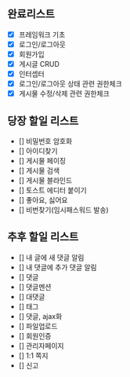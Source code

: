 ## 완료리스트
- [x] 프레임워크 기초
- [x] 로그인/로그아웃
- [x] 회원가입
- [x] 게시글 CRUD
- [x] 인터셉터
- [x] 로그인/로그아웃 상태 관련 권한체크
- [x] 게시물 수정/삭제 관련 권한체크

## 당장 할일 리스트
- [] 비밀번호 암호화
- [] 아이디찾기
- [] 게시물 페이징
- [] 게시물 검색
- [] 게시물 블라인드
- [] 토스트 에디터 붙이기
- [] 좋아요, 싫어요
- [] 비번찾기(임시패스워드 발송)

## 추후 할일 리스트
- [] 내 글에 새 댓글 알림
- [] 내 댓글에 추가 댓글 알림
- [] 댓글
- [] 댓글멘션
- [] 대댓글
- [] 태그
- [] 댓글, ajax화
- [] 파일업로드
- [] 회원인증
- [] 관리자페이지
- [] 1:1 쪽지
- [] 신고